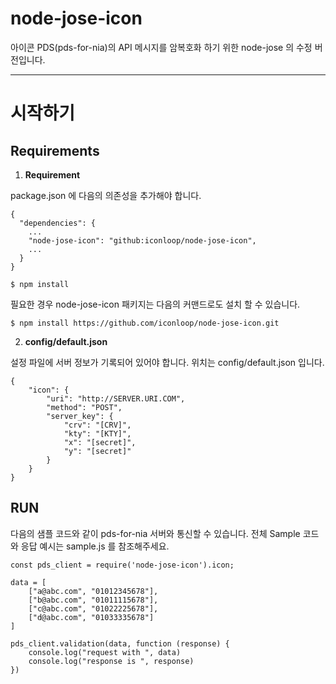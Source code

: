 # node-jose-icon
아이콘 PDS(pds-for-nia)의 API 메시지를 암복호화 하기 위한 node-jose 의 수정 버전입니다.

---

# 시작하기
## Requirements

1. **Requirement**

package.json 에 다음의 의존성을 추가해야 합니다.
~~~
{
  "dependencies": {
    ...
    "node-jose-icon": "github:iconloop/node-jose-icon",
    ...
  }
}
~~~
~~~
$ npm install
~~~

필요한 경우 node-jose-icon 패키지는 다음의 커맨드로도 설치 할 수 있습니다.
~~~
$ npm install https://github.com/iconloop/node-jose-icon.git
~~~

2. **config/default.json**

설정 파일에 서버 정보가 기록되어 있어야 합니다. 위치는 config/default.json 입니다.

~~~
{
    "icon": {
        "uri": "http://SERVER.URI.COM",
        "method": "POST",
        "server_key": {
            "crv": "[CRV]",
            "kty": "[KTY]",
            "x": "[secret]",
            "y": "[secret]"
        }
    }
}
~~~


## RUN

다음의 샘플 코드와 같이 pds-for-nia 서버와 통신할 수 있습니다.
전체 Sample 코드와 응답 예시는 sample.js 를 참조해주세요.
~~~
const pds_client = require('node-jose-icon').icon;

data = [
    ["a@abc.com", "01012345678"],
    ["b@abc.com", "01011115678"],
    ["c@abc.com", "01022225678"],
    ["d@abc.com", "01033335678"]
]

pds_client.validation(data, function (response) {
    console.log("request with ", data)
    console.log("response is ", response)
})
~~~

